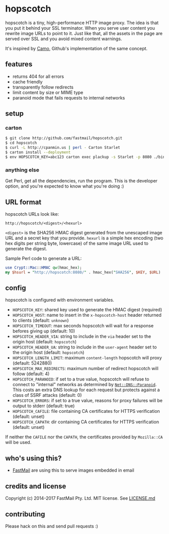 # hopscotch

hopscotch is a tiny, high-performance HTTP image proxy. The idea is that you
put it behind your SSL terminator. When you serve user content you rewrite
image URLs to point to it. Just like that, all the assets in the page are
served over SSL and you avoid mixed content warnings.

It's inspired by [Camo](https://github.com/atmos/camo), Github's implementation
of the same concept.

## features

- returns 404 for all errors
- cache friendly
- transparently follow redirects
- limit content by size or MIME type
- paranoid mode that fails requests to internal networks

## setup

### carton

```bash
$ git clone http://github.com/fastmail/hopscotch.git
$ cd hopscotch
$ curl -L http://cpanmin.us | perl - Carton Starlet
$ carton install --deployment
$ env HOPSCOTCH_KEY=abc123 carton exec plackup -s Starlet -p 8080 ./bin/hopscotch.psgi
```

### anything else

Get Perl, get all the dependencies, run the program. This is the developer
option, and you're expected to know what you're doing :)

## URL format

hopscotch URLs look like:

    http://hopscotch/<digest>/<hexurl>

`<digest>` is the SHA256 HMAC digest generated from the unescaped image URL and
a secret key that you provide. `hexurl` is a simple hex encoding (two hex
digits per string byte, lowercase) of the same image URL used to generate the
digest.

Sample Perl code to generate a URL:

```perl
use Crypt::Mac::HMAC qw(hmac_hex);
my $hsurl = "http://hopscotch:8080/" . hmac_hex("SHA256", $KEY, $URL) . "/" . unpack("h*", $URL);
```

## config

hopscotch is configured with environment variables.

* `HOPSCOTCH_KEY`: shared key used to generate the HMAC digest (required)
* `HOPSCOTCH_HOST`: name to insert in the `x-hopscotch-host` header returned to
                    clients (default: `unknown`)
* `HOPSCOTCH_TIMEOUT`: max seconds hopscotch will wait for a response befores
                       giving up (default: 10)
* `HOPSCOTCH_HEADER_VIA`: string to include in the `via` header set to the
                          origin host (default: `hopscotch`)
* `HOPSCOTCH_HEADER_UA`: string to include in the `user-agent` header set to the
                         origin host (default: `hopscotch`)
* `HOPSCOTCH_LENGTH_LIMIT`: maximum `content-length` hopscotch will proxy (default:
                            5242880)
* `HOPSCOTCH_MAX_REDIRECTS`: maximum number of redirect hopscotch will follow
                             (default: 4)
* `HOPSCOTCH_PARANOID`: if set to a true value, hopscotch will refuse to connect
                        to "internal" networks as determined by
                        [`Net::DNS::Paranoid`](https://metacpan.org/pod/Net::DNS::Paranoid).
                        This costs an extra DNS lookup for each request but
                        protects against a class of SSRF attacks (default: 0)
* `HOPSCOTCH_ERRORS`: if set to a true value, reasons for proxy failures will
                      be output to stderr (default: true)
* `HOPSCOTCH_CAFILE`: file containing CA certificates for HTTPS verification (default: unset)
* `HOPSCOTCH_CAPATH`: dir containing CA certificates for HTTPS verification (default: unset)

If neither the `CAFILE` nor the `CAPATH`, the certificates provided by
`Mozilla::CA` will be used.

## who's using this?

* [FastMail](https://www.fastmail.fm/) are using this to serve images embedded in email

## credits and license

Copyright (c) 2014-2017 FastMail Pty. Ltd. MIT license. See [LICENSE.md](LICENSE.md)

## contributing

Please hack on this and send pull requests :)


